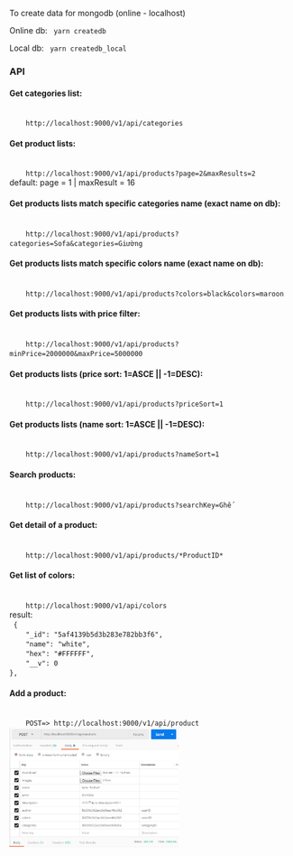 To create data for mongodb (online - localhost)

Online db:
<code>
    yarn createdb
</code>

Local db:
<code>
    yarn createdb_local
</code>

<h3>API</h3>

<h4> Get categories list: </h4>
<code>
    http://localhost:9000/v1/api/categories
</code>


<h4> Get product lists: </h4>
<code>
    http://localhost:9000/v1/api/products?page=2&maxResults=2
</code>
default: page = 1 | maxResult = 16

<h4> Get products lists match specific categories name (exact name on db): </h4>
<code>
    http://localhost:9000/v1/api/products?categories=Sofa&categories=Giường
</code>

<h4> Get products lists match specific colors name (exact name on db): </h4>
<code>
    http://localhost:9000/v1/api/products?colors=black&colors=maroon
</code>

<h4> Get products lists with price filter: </h4>
<code>
    http://localhost:9000/v1/api/products?minPrice=2000000&maxPrice=5000000
</code>

<h4> Get products lists (price sort: 1=ASCE || -1=DESC): </h4>
<code>
    http://localhost:9000/v1/api/products?priceSort=1
</code>

<h4> Get products lists (name sort: 1=ASCE || -1=DESC): </h4>
<code>
    http://localhost:9000/v1/api/products?nameSort=1
</code>

<h4> Search products: </h4>
<code>
    http://localhost:9000/v1/api/products?searchKey=Ghế
</code>

<h4> Get detail of a product: </h4>
<code>
    http://localhost:9000/v1/api/products/*ProductID*
</code>

<h4> Get list of colors: </h4>
<code>
    http://localhost:9000/v1/api/colors
</code>
result:
<code>
 {
    "_id": "5af4139b5d3b283e782bb3f6",
    "name": "white",
    "hex": "#FFFFFF",
    "__v": 0
},
</code>

<h4> Add a product: </h4>
<code>
    POST=> http://localhost:9000/v1/api/product
</code>
<img src="mdResources/addProduct.PNG" width="300"></img>
